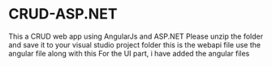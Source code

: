 # CRUD-ASP.NET
This a CRUD web app using AngularJs and ASP.NET
Please unzip the folder and save it to your visual studio project folder
this is the webapi file use the angular file along with this
For the UI part, i have added the angular files

